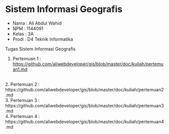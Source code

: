 # Sistem Informasi Geografis

* Nama  : Ali Abdul Wahid
* NPM   : 1144091
* Kelas : 3A
* Prodi : D4 Teknik Informatika

Tugas Sistem Informasi Geografis

1. Pertemuan 1 : https://github.com/aliwebdeveloper/gis/blob/master/doc/kuliah/pertemuan1.md
<br>
2. Pertemuan 2 :
https://github.com/aliwebdeveloper/gis/blob/master/doc/kuliah/pertemuan2.md
<br>
3. Pertemuan 3 : https://github.com/aliwebdeveloper/gis/blob/master/doc/kuliah/pertemuan3.md
<br>
4. Pertemuan 4 : https://github.com/aliwebdeveloper/gis/blob/master/doc/kuliah/pertemuan4.md
<br>